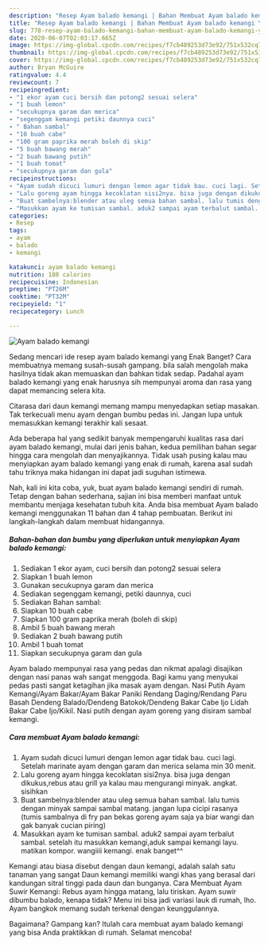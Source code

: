 ```yaml
---
description: "Resep Ayam balado kemangi | Bahan Membuat Ayam balado kemangi Yang Lezat"
title: "Resep Ayam balado kemangi | Bahan Membuat Ayam balado kemangi Yang Lezat"
slug: 778-resep-ayam-balado-kemangi-bahan-membuat-ayam-balado-kemangi-yang-lezat
date: 2020-06-07T02:03:17.665Z
image: https://img-global.cpcdn.com/recipes/f7cb489253d73e92/751x532cq70/ayam-balado-kemangi-foto-resep-utama.jpg
thumbnail: https://img-global.cpcdn.com/recipes/f7cb489253d73e92/751x532cq70/ayam-balado-kemangi-foto-resep-utama.jpg
cover: https://img-global.cpcdn.com/recipes/f7cb489253d73e92/751x532cq70/ayam-balado-kemangi-foto-resep-utama.jpg
author: Bryan McGuire
ratingvalue: 4.4
reviewcount: 7
recipeingredient:
- "1 ekor ayam cuci bersih dan potong2 sesuai selera"
- "1 buah lemon"
- "secukupnya garam dan merica"
- "segenggam kemangi petiki daunnya cuci"
- " Bahan sambal"
- "10 buah cabe"
- "100 gram paprika merah boleh di skip"
- "5 buah bawang merah"
- "2 buah bawang putih"
- "1 buah tomat"
- "secukupnya garam dan gula"
recipeinstructions:
- "Ayam sudah dicuci lumuri dengan lemon agar tidak bau. cuci lagi. Setelah marinate ayam dengan garam dan merica selama min 30 menit."
- "Lalu goreng ayam hingga kecoklatan sisi2nya. bisa juga dengan dikukus,rebus atau grill ya kalau mau mengurangi minyak. angkat. sisihkan"
- "Buat sambelnya:blender atau uleg semua bahan sambal. lalu tumis dengan minyak sampai sambal matang. jangan lupa cicipi rasanya (tumis sambalnya di fry pan bekas goreng ayam saja ya biar wangi dan gak banyak cucian piring)"
- "Masukkan ayam ke tumisan sambal. aduk2 sampai ayam terbalut sambal. setelah itu masukkan kemangi,aduk sampai kemangi layu. matikan kompor. wangiiii kemangi. enak banget^^"
categories:
- Resep
tags:
- ayam
- balado
- kemangi

katakunci: ayam balado kemangi 
nutrition: 188 calories
recipecuisine: Indonesian
preptime: "PT26M"
cooktime: "PT32M"
recipeyield: "1"
recipecategory: Lunch

---
```



![Ayam balado kemangi](https://img-global.cpcdn.com/recipes/f7cb489253d73e92/751x532cq70/ayam-balado-kemangi-foto-resep-utama.jpg)

Sedang mencari ide resep ayam balado kemangi yang Enak Banget? Cara membuatnya memang susah-susah gampang. bila salah mengolah maka hasilnya tidak akan memuaskan dan bahkan tidak sedap. Padahal ayam balado kemangi yang enak harusnya sih mempunyai aroma dan rasa yang dapat memancing selera kita.

Citarasa dari daun kemangi memang mampu menyedapkan setiap masakan. Tak terkecuali menu ayam dengan bumbu pedas ini. Jangan lupa untuk memasukkan kemangi terakhir kali sesaat.

Ada beberapa hal yang sedikit banyak mempengaruhi kualitas rasa dari ayam balado kemangi, mulai dari jenis bahan, kedua pemilihan bahan segar hingga cara mengolah dan menyajikannya. Tidak usah pusing kalau mau menyiapkan ayam balado kemangi yang enak di rumah, karena asal sudah tahu triknya maka hidangan ini dapat jadi suguhan istimewa.


Nah, kali ini kita coba, yuk, buat ayam balado kemangi sendiri di rumah. Tetap dengan bahan sederhana, sajian ini bisa memberi manfaat untuk membantu menjaga kesehatan tubuh kita. Anda bisa membuat Ayam balado kemangi menggunakan 11 bahan dan 4 tahap pembuatan. Berikut ini langkah-langkah dalam membuat hidangannya.

<!--inarticleads1-->

##### Bahan-bahan dan bumbu yang diperlukan untuk menyiapkan Ayam balado kemangi:

1. Sediakan 1 ekor ayam, cuci bersih dan potong2 sesuai selera
1. Siapkan 1 buah lemon
1. Gunakan secukupnya garam dan merica
1. Sediakan segenggam kemangi, petiki daunnya, cuci
1. Sediakan  Bahan sambal:
1. Siapkan 10 buah cabe
1. Siapkan 100 gram paprika merah (boleh di skip)
1. Ambil 5 buah bawang merah
1. Sediakan 2 buah bawang putih
1. Ambil 1 buah tomat
1. Siapkan secukupnya garam dan gula


Ayam balado mempunyai rasa yang pedas dan nikmat apalagi disajikan dengan nasi panas wah sangat menggoda. Bagi kamu yang menyukai pedas pasti sangat ketagihan jika masak ayam dengan. Nasi Putih Ayam Kemangi/Ayam Bakar/Ayam Bakar Paniki Rendang Daging/Rendang Paru Basah Dendeng Balado/Dendeng Batokok/Dendeng Bakar Cabe Ijo Lidah Bakar Cabe Ijo/Kikil. Nasi putih dengan ayam goreng yang disiram sambal kemangi. 

<!--inarticleads2-->

##### Cara membuat Ayam balado kemangi:

1. Ayam sudah dicuci lumuri dengan lemon agar tidak bau. cuci lagi. Setelah marinate ayam dengan garam dan merica selama min 30 menit.
1. Lalu goreng ayam hingga kecoklatan sisi2nya. bisa juga dengan dikukus,rebus atau grill ya kalau mau mengurangi minyak. angkat. sisihkan
1. Buat sambelnya:blender atau uleg semua bahan sambal. lalu tumis dengan minyak sampai sambal matang. jangan lupa cicipi rasanya (tumis sambalnya di fry pan bekas goreng ayam saja ya biar wangi dan gak banyak cucian piring)
1. Masukkan ayam ke tumisan sambal. aduk2 sampai ayam terbalut sambal. setelah itu masukkan kemangi,aduk sampai kemangi layu. matikan kompor. wangiiii kemangi. enak banget^^


Kemangi atau biasa disebut dengan daun kemangi, adalah salah satu tanaman yang sangat Daun kemangi memiliki wangi khas yang berasal dari kandungan sitral tinggi pada daun dan bunganya. Cara Membuat Ayam Suwir Kemangi: Rebus ayam hingga matang, lalu tiriskan. Ayam suwir dibumbu balado, kenapa tidak? Menu ini bisa jadi variasi lauk di rumah, lho. Ayam bangkok memang sudah terkenal dengan keunggulannya. 

Bagaimana? Gampang kan? Itulah cara membuat ayam balado kemangi yang bisa Anda praktikkan di rumah. Selamat mencoba!
